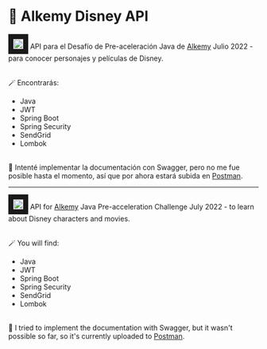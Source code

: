 # 🏰 Alkemy Disney API 
<img src="https://www.alkemy.org/logo512.png" width="20" length="20" border=10px > API para el Desafío de Pre-aceleración Java de <a href="https://www.alkemy.org/">Alkemy</a> Julio 2022 - para conocer personajes y películas de Disney.<br><br>

🪄 Encontrarás: 
- Java
- JWT
- Spring Boot 
- Spring Security 
- SendGrid 
- Lombok

<br>
📃 Intenté implementar la documentación con Swagger, pero no me fue posible hasta el momento, así que por ahora estará subida en <a href="https://documenter.getpostman.com/view/21715276/Uzdv27p3">Postman</a>.

<hr>

<img src="https://www.alkemy.org/logo512.png" width="20" length="20" border=10px > API for <a href="https://www.alkemy.org/">Alkemy</a> Java Pre-acceleration Challenge July 2022 - to learn about Disney characters and movies.<br><br>

🪄 You will find: 
- Java
- JWT
- Spring Boot 
- Spring Security 
- SendGrid 
- Lombok

<br>
📃 I tried to implement the documentation with Swagger, but it wasn't possible so far, so it's currently uploaded to <a href="https://documenter.getpostman.com/view/21715276/Uzdv27p3">Postman</a>.


